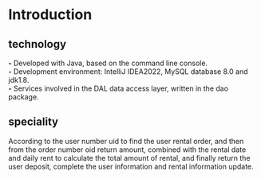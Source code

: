 # Introduction

## technology  
**-** Developed with Java, based on the command line console.  
**-** Development environment: IntelliJ IDEA2022, MySQL database 8.0 and jdk1.8.  
**-** Services involved in the DAL data access layer, written in the dao package. 

## speciality
According to the user number uid to find the user rental order, and then from the order number oid return amount, combined with the rental date and daily rent to calculate the total amount of rental, and finally return the user deposit, complete the user information and rental information update.

